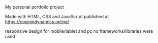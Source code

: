 My personal portfolio project

Made with HTML, CSS and JavaScript
published at https://cosmindynamics.online/

responsive design for mobile/tablet and pc 
no frameworks/libraries were used
